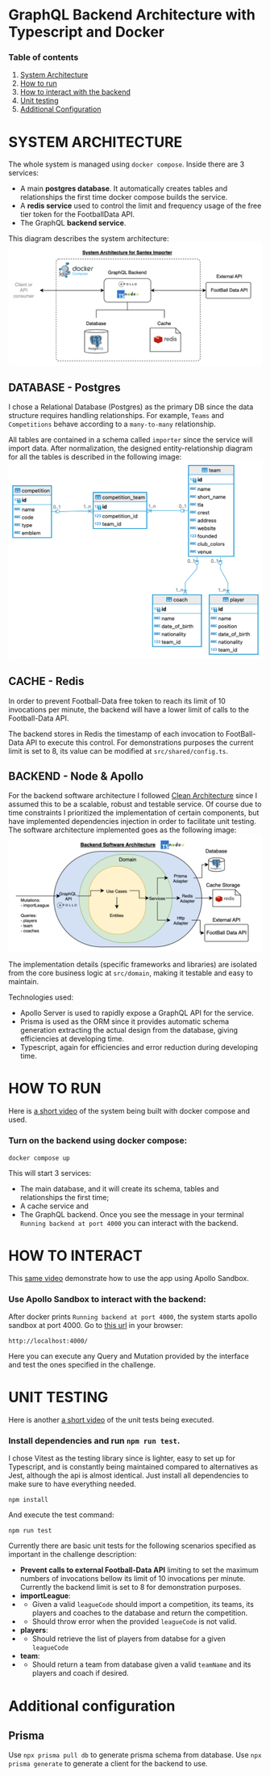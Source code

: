 # GraphQL Backend Architecture with Typescript and Docker

### Table of contents

1. [System Architecture](#system-architecture)
2. [How to run](#how-to-run)
3. [How to interact with the backend](#how-to-interact)
4. [Unit testing](#unit-testing)
5. [Additional Configuration](#additional-configuration)

# SYSTEM ARCHITECTURE

The whole system is managed using `docker compose`. Inside there are 3 services:

-   A main **postgres database**. It automatically creates tables and relationships the first time docker compose builds the service.
-   A **redis service** used to control the limit and frequency usage of the free tier token for the FootballData API.
-   The GraphQL **backend service**.

This diagram describes the system architecture:
![System Architecture](./docs/images/system_architecture.png)

## DATABASE - Postgres

I chose a Relational Database (Postgres) as the primary DB since the data structure requires handling relationships. For example, `Teams` and `Competitions` behave according to a `many-to-many` relationship.

All tables are contained in a schema called `importer` since the service will import data. After normalization, the designed entity-relationship diagram for all the tables is described in the following image:
![ER Diagram](./docs/images/ER_diagram.png)

## CACHE - Redis

In order to prevent Football-Data free token to reach its limit of 10 invocations per minute, the backend will have a lower limit of calls to the Football-Data API.

The backend stores in Redis the timestamp of each invocation to FootBall-Data API to execute this control.
For demonstrations purposes the current limit is set to 8, its value can be modified at `src/shared/config.ts`.

## BACKEND - Node & Apollo

For the backend software architecture I followed [Clean Architecture](https://blog.cleancoder.com/uncle-bob/2012/08/13/the-clean-architecture.html) since I assumed this to be a scalable, robust and testable service. Of course due to time constraints I prioritized the implementation of certain components, but have implemented dependencies injection in order to facilitate unit testing. The software architecture implemented goes as the following image:
![Software Architecture Diagram](./docs/images/software_architecture.png)

The implementation details (specific frameworks and libraries) are isolated from the core business logic at `src/domain`, making it testable and easy to maintain.

Technologies used:

-   Apollo Server is used to rapidly expose a GraphQL API for the service.
-   Prisma is used as the ORM since it provides automatic schema generation extracting the actual design from the database, giving efficiencies at developing time.
-   Typescript, again for efficiencies and error reduction during developing time.

# HOW TO RUN

Here is [a short video](https://drive.google.com/file/d/1T1DvjurN559MGIOpPnRHnQXcCIisBQpD/view?usp=sharing) of the system being built with docker compose and used.

### Turn on the backend using docker compose:

```
docker compose up
```

This will start 3 services:

-   The main database, and it will create its schema, tables and relationships the first time;
-   A cache service and
-   The GraphQL backend.
    Once you see the message in your terminal `Running backend at port 4000` you can interact with the backend.

# HOW TO INTERACT

This [same video](https://drive.google.com/file/d/1T1DvjurN559MGIOpPnRHnQXcCIisBQpD/view?usp=sharing) demonstrate how to use the app using Apollo Sandbox.

### Use Apollo Sandbox to interact with the backend:

After docker prints `Running backend at port 4000`, the system starts apollo sandbox at port 4000. Go to [this url](http://localhost:4000/) in your browser:

```
http://localhost:4000/
```

Here you can execute any Query and Mutation provided by the interface and test the ones specified in the challenge.

# UNIT TESTING

Here is another [a short video](https://drive.google.com/file/d/1c8S1QkqZceLEFS2ry_UOWPaDBaDYCXGR/view?usp=sharing) of the unit tests being executed.

### Install dependencies and run `npm run test`.

I chose Vitest as the testing library since is lighter, easy to set up for Typescript, and is constantly being maintained compared to alternatives as Jest, although the api is almost identical.
Just install all dependencies to make sure to have everything needed.

```
npm install
```

And execute the test command:

```
npm run test
```

Currently there are basic unit tests for the following scenarios specified as important in the challenge description:

-   **Prevent calls to external Football-Data API** limiting to set the maximum numbers of invocations bellow its limit of 10 invocations per minute. Currently the backend limit is set to 8 for demonstration purposes.
-   **importLeague**:
-   -   Given a valid `leagueCode` should import a competition, its teams, its players and coaches to the database and return the competition.
-   -   Should throw error when the provided `leagueCode` is not valid.
-   **players**:
-   -   Should retrieve the list of players from databse for a given `leagueCode`
-   **team**:
-   -   Should return a team from database given a valid `teamName` and its players and coach if desired.

# Additional configuration

## Prisma

Use `npx prisma pull db` to generate prisma schema from database.
Use `npx prisma generate` to generate a client for the backend to use.
